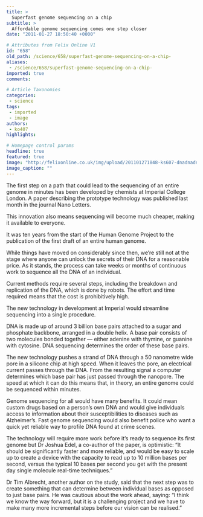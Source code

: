 ```yaml
---
title: >
  Superfast genome sequencing on a chip
subtitle: >
  Affordable genome sequencing comes one step closer
date: "2011-01-27 18:50:40 +0000"

# Attributes from Felix Online V1
id: "658"
old_path: /science/658/superfast-genome-sequencing-on-a-chip-
aliases:
 - /science/658/superfast-genome-sequencing-on-a-chip-
imported: true
comments:

# Article Taxonomies
categories:
 - science
tags:
 - imported
 - image
authors:
 - ko407
highlights:

# Homepage control params
headline: true
featured: true
image: "http://felixonline.co.uk/img/upload/201101271848-ks607-dnadnadn.jpg"
image_caption: ""
---
```


The first step on a path that could lead to the sequencing of an entire genome in minutes has been developed by chemists at Imperial College London. A paper describing the prototype technology was published last month in the journal Nano Letters.

This innovation also means sequencing will become much cheaper, making it available to everyone.

It was ten years from the start of the Human Genome Project to the publication of the first draft of an entire human genome.

While things have moved on considerably since then, we’re still not at the stage where anyone can unlock the secrets of their DNA for a reasonable price. As it stands, the process can take weeks or months of continuous work to sequence all the DNA of an individual.

Current methods require several steps, including the breakdown and replication of the DNA, which is done by robots. The effort and time required means that the cost is prohibitively high.

The new technology in development at Imperial would streamline sequencing into a single procedure.

DNA is made up of around 3 billion base pairs attached to a sugar and phosphate backbone, arranged in a double helix. A base pair consists of two molecules bonded together — either adenine with thymine, or guanine with cytosine. DNA sequencing determines the order of these base pairs.

The new technology pushes a strand of DNA through a 50 nanometre wide pore in a silicone chip at high speed. When it leaves the pore, an electrical current passes through the DNA. From the resulting signal a computer determines which base pair has just passed through the nanopore. The speed at which it can do this means that, in theory, an entire genome could be sequenced within minutes.

Genome sequencing for all would have many benefits. It could mean custom drugs based on a person’s own DNA and would give individuals access to information about their susceptibilities to diseases such as Alzheimer’s. Fast genome sequencing would also benefit police who want a quick yet reliable way to profile DNA found at crime scenes.

The technology will require more work before it’s ready to sequence its first genome but Dr Joshua Edel, a co-author of the paper, is optimistic: “It should be significantly faster and more reliable, and would be easy to scale up to create a device with the capacity to read up to 10 million bases per second, versus the typical 10 bases per second you get with the present day single molecule real-time techniques.”

Dr Tim Albrecht, another author on the study, said that the next step was to create something that can determine between individual bases as opposed to just base pairs. He was cautious about the work ahead, saying: “I think we know the way forward, but it is a challenging project and we have to make many more incremental steps before our vision can be realised.”
